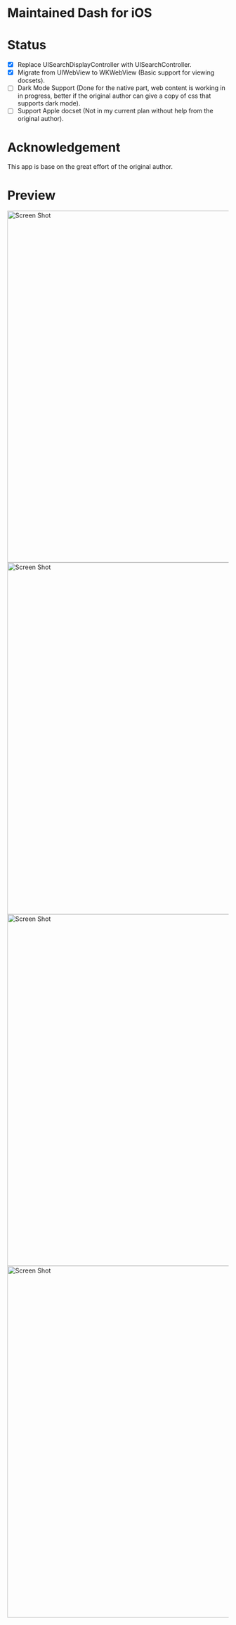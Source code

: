 # Maintained Dash for iOS

# Status
- [x] Replace UISearchDisplayController with UISearchController.
- [x] Migrate from UIWebView to WKWebView (Basic support for viewing docsets).
- [ ] Dark Mode Support (Done for the native part, web content is working in in progress, better if the original author can give a copy of css that supports dark mode).
- [ ] Support Apple docset (Not in my current plan without help from the original author).

# Acknowledgement
This app is base on the great effort of the original author.

# Preview
<img width="800" alt="Screen Shot" src="https://user-images.githubusercontent.com/37500758/113025616-ba459900-91ba-11eb-89cd-5cc61f8d1ee9.PNG">
<img width="800" alt="Screen Shot" src="https://user-images.githubusercontent.com/37500758/113025660-c92c4b80-91ba-11eb-8e2a-39a2da2c841b.PNG">
<img width="800" alt="Screen Shot" src="https://user-images.githubusercontent.com/37500758/113025634-bfa2e380-91ba-11eb-8720-2d0a63619fc1.PNG">
<img width="800" alt="Screen Shot" src="https://user-images.githubusercontent.com/37500758/113027716-fda10700-91bc-11eb-99f3-4783f938ba31.jpeg">
